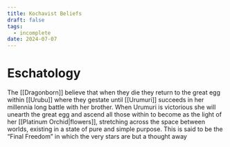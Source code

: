 ```yaml
---
title: Kochavist Beliefs
draft: false
tags:
  - incomplete
date: 2024-07-07
---
```

# Eschatology
The [[Dragonborn]] believe that when they die they return to the great egg within [[Urubu]] where they gestate until [[Urumuri]] succeeds in her millennia long battle with her brother. When Urumuri is victorious she will unearth the great egg and ascend all those within to become as the light of her [[Platinum Orchid|flowers]], stretching across the space between worlds, existing in a state of pure and simple purpose. This is said to be the “Final Freedom” in which the very stars are but a thought away
